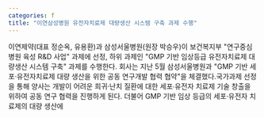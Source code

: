 ```yaml
---
categories: f
title: "이연삼성병원 유전자치료제 대량생산 시스템 구축 과제 수행"
---
```

이연제약(대표 정순옥, 유용환)과 삼성서울병원(원장 박승우)이 보건복지부 "연구중심병원 육성 R&D 사업" 과제에 선정, 하위 과제인 "GMP 기반 임상등급 유전자치료제 대량생산 시스템 구축" 과제를 수행한다. 회사는 지난 5월 삼성서울병원과 "GMP 기반 세포·유전자치료제 대량 생산을 위한 공동 연구개발 협력 협약"을 체결했다.국가과제 선정을 통해 양사는 개발이 어려운 희귀·난치 질환에 대한 세포∙유전자 치료제 기술 창출을 위하여 공동 연구 협력을 진행하게 된다. 더불어 GMP 기반 임상 등급의 세포·유전자 치료제의 대량 생산에